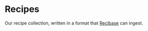# Recipes
Our recipe collection, written in a format that [Recibase](https://github.com/The-Silverwood-Institute/Recibase) can ingest.
